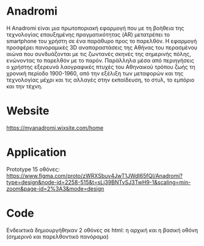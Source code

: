 # Αnadromi
Η Anadromi είναι μια πρωτοποριακή εφαρμογή που με τη βοήθεια της τεχνολογίας επαυξημένης πραγματικότητας (AR) μετατρέπει το smartphone του χρήστη σε ένα παράθυρο προς το παρελθόν. Η εφαρμογή προσφέρει πανοραμικές 3D αναπαραστάσεις της Αθήνας του περασμένου αιώνα που συνδυάζονται με τις ζωντανές σκηνές της σημερινής πόλης, ενώνοντας το παρελθόν με το παρόν. Παράλληλα μέσα από περιηγήσεις ο χρήστης εξερευνά λαογραφικές πτυχές τoυ Αθηναικού τρόπου ζωής τη χρονική περίοδο 1900-1960, από την εξέλιξη των μεταφορών και της τεχνολογίας μέχρι και τις αλλαγές στην εκπαίδευση, το στυλ, το εμπόριο και την τέχνη. 
# Website
https://myanadromi.wixsite.com/home
# Application
Prototype 15 οθόνες: https://www.figma.com/proto/zWRXSbuv4JwT1JWdI65fQI/Anadromi?type=design&node-id=2258-515&t=sLj39BNTvSJ3TwH9-1&scaling=min-zoom&page-id=2%3A3&mode=design
# Code 
Ενδεικτικά δημιουργήθηκαν 2 οθόνες σε html: η αρχική και η βασική οθόνη (σημερινό και παρελθοντικό πανόραμα) 
